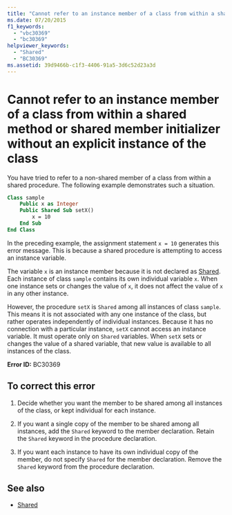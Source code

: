 ```yaml
---
title: "Cannot refer to an instance member of a class from within a shared method or shared member initializer without an explicit instance of the class"
ms.date: 07/20/2015
f1_keywords: 
  - "vbc30369"
  - "bc30369"
helpviewer_keywords: 
  - "Shared"
  - "BC30369"
ms.assetid: 39d9466b-c1f3-4406-91a5-3d6c52d23a3d
---
```

# Cannot refer to an instance member of a class from within a shared method or shared member initializer without an explicit instance of the class
You have tried to refer to a non-shared member of a class from within a shared procedure. The following example demonstrates such a situation.  
  
```vb  
Class sample  
    Public x as Integer  
    Public Shared Sub setX()  
        x = 10  
    End Sub  
End Class  
```  
  
 In the preceding example, the assignment statement `x = 10` generates this error message. This is because a shared procedure is attempting to access an instance variable.  
  
 The variable `x` is an instance member because it is not declared as [Shared](../../../visual-basic/language-reference/modifiers/shared.md). Each instance of class `sample` contains its own individual variable `x`. When one instance sets or changes the value of `x`, it does not affect the value of `x` in any other instance.  
  
 However, the procedure `setX` is `Shared` among all instances of class `sample`. This means it is not associated with any one instance of the class, but rather operates independently of individual instances. Because it has no connection with a particular instance, `setX` cannot access an instance variable. It must operate only on `Shared` variables. When `setX` sets or changes the value of a shared variable, that new value is available to all instances of the class.  
  
 **Error ID:** BC30369  
  
## To correct this error  
  
1. Decide whether you want the member to be shared among all instances of the class, or kept individual for each instance.  
  
2. If you want a single copy of the member to be shared among all instances, add the `Shared` keyword to the member declaration. Retain the `Shared` keyword in the procedure declaration.  
  
3. If you want each instance to have its own individual copy of the member, do not specify `Shared` for the member declaration. Remove the `Shared` keyword from the procedure declaration.  
  
## See also

- [Shared](../../../visual-basic/language-reference/modifiers/shared.md)
